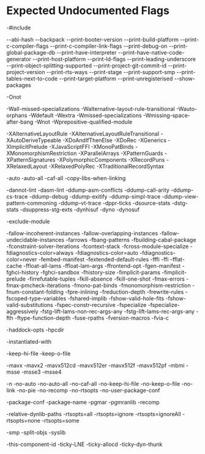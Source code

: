 # Expected Undocumented Flags


-#include

--abi-hash
--backpack
--print-booter-version
--print-build-platform
--print-c-compiler-flags
--print-c-compiler-link-flags
--print-debug-on
--print-global-package-db
--print-have-interpreter
--print-have-native-code-generator
--print-host-platform
--print-ld-flags
--print-leading-underscore
--print-object-splitting-supported
--print-project-git-commit-id
--print-project-version
--print-rts-ways
--print-stage
--print-support-smp
--print-tables-next-to-code
--print-target-platform
--print-unregisterised
--show-packages

-Onot

-Wall-missed-specializations
-Walternative-layout-rule-transitional
-Wauto-orphans
-Wdefault
-Wextra
-Wmissed-specializations
-Wmissing-space-after-bang
-Wnot
-Wprepositive-qualified-module

-XAlternativeLayoutRule
-XAlternativeLayoutRuleTransitional
-XAutoDeriveTypeable
-XDoAndIfThenElse
-XDoRec
-XGenerics
-XImplicitPrelude
-XJavaScriptFFI
-XMonoPatBinds
-XMonomorphismRestriction
-XParallelArrays
-XPatternGuards
-XPatternSignatures
-XPolymorphicComponents
-XRecordPuns
-XRelaxedLayout
-XRelaxedPolyRec
-XTraditionalRecordSyntax

-auto
-auto-all
-caf-all
-copy-libs-when-linking

-dannot-lint
-dasm-lint
-ddump-asm-conflicts
-ddump-call-arity
-ddump-cs-trace
-ddump-debug
-ddump-exitify
-ddump-simpl-trace
-ddump-view-pattern-commoning
-ddump-vt-trace
-dppr-ticks
-dsource-stats
-dstg-stats
-dsuppress-stg-exts
-dynhisuf
-dyno
-dynosuf

-exclude-module

-fallow-incoherent-instances
-fallow-overlapping-instances
-fallow-undecidable-instances
-farrows
-fbang-patterns
-fbuilding-cabal-package
-fconstraint-solver-iterations
-fcontext-stack
-fcross-module-specialize
-fdiagnostics-color=always
-fdiagnostics-color=auto
-fdiagnostics-color=never
-fembed-manifest
-fextended-default-rules
-fffi
-ffi
-fflat-cache
-ffloat-all-lams
-ffloat-lam-args
-ffrontend-opt
-fgen-manifest
-fghci-history
-fghci-sandbox
-fhistory-size
-fimplicit-params
-fimplicit-prelude
-firrefutable-tuples
-fkill-absence
-fkill-one-shot
-fmax-errors
-fmax-pmcheck-iterations
-fmono-pat-binds
-fmonomorphism-restriction
-fnum-constant-folding
-fpre-inlining
-freduction-depth
-frewrite-rules
-fscoped-type-variables
-fshared-implib
-fshow-valid-hole-fits
-fshow-valid-substitutions
-fspec-constr-recursive
-fspecialize
-fspecialize-aggressively
-fstg-lift-lams-non-rec-args-any
-fstg-lift-lams-rec-args-any
-fth
-ftype-function-depth
-fuse-rpaths
-fversion-macros
-fvia-c

-haddock-opts
-hpcdir

-instantiated-with

-keep-hi-file
-keep-o-file

-mavx
-mavx2
-mavx512cd
-mavx512er
-mavx512f
-mavx512pf
-mbmi
-msse
-msse3
-msse4

-n
-no-auto
-no-auto-all
-no-caf-all
-no-keep-hi-file
-no-keep-o-file
-no-link
-no-pie
-no-recomp
-no-rtsopts
-no-user-package-conf

-package-conf
-package-name
-pgmar
-pgmranlib
-recomp

-relative-dynlib-paths
-rtsopts=all
-rtsopts=ignore
-rtsopts=ignoreAll
-rtsopts=none
-rtsopts=some

-smp
-split-objs
-syslib

-this-component-id
-ticky-LNE
-ticky-allocd
-ticky-dyn-thunk

